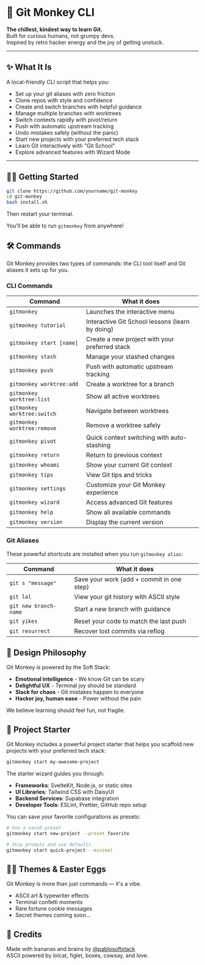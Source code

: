 # 🐒 Git Monkey CLI

**The chillest, kindest way to learn Git.**  
Built for curious humans, not grumpy devs.  
Inspired by retro hacker energy and the joy of getting unstuck.

---

## ✨ What It Is

A local-friendly CLI script that helps you:
- Set up your git aliases with zero friction
- Clone repos with style and confidence
- Create and switch branches with helpful guidance
- Manage multiple branches with worktrees
- Switch contexts rapidly with pivot/return
- Push with automatic upstream tracking
- Undo mistakes safely (without the panic)
- Start new projects with your preferred tech stack
- Learn Git interactively with "Git School"
- Explore advanced features with Wizard Mode

---

## 🧑‍🚀 Getting Started

```bash
git clone https://github.com/yourname/git-monkey
cd git-monkey
bash install.sh
```

Then restart your terminal.

You'll be able to run `gitmonkey` from anywhere!

## 🛠 Commands

Git Monkey provides two types of commands: the CLI tool itself and Git aliases it sets up for you.

### CLI Commands

| Command | What it does |
|---------|--------------|
| `gitmonkey` | Launches the interactive menu |
| `gitmonkey tutorial` | Interactive Git School lessons (learn by doing) |
| `gitmonkey start [name]` | Create a new project with your preferred stack |
| `gitmonkey stash` | Manage your stashed changes |
| `gitmonkey push` | Push with automatic upstream tracking |
| `gitmonkey worktree:add` | Create a worktree for a branch |
| `gitmonkey worktree:list` | Show all active worktrees |
| `gitmonkey worktree:switch` | Navigate between worktrees |
| `gitmonkey worktree:remove` | Remove a worktree safely |
| `gitmonkey pivot` | Quick context switching with auto-stashing |
| `gitmonkey return` | Return to previous context |
| `gitmonkey whoami` | Show your current Git context |
| `gitmonkey tips` | View Git tips and tricks |
| `gitmonkey settings` | Customize your Git Monkey experience |
| `gitmonkey wizard` | Access advanced Git features |
| `gitmonkey help` | Show all available commands |
| `gitmonkey version` | Display the current version |

### Git Aliases

These powerful shortcuts are installed when you run `gitmonkey alias`:

| Command | What it does |
|---------|--------------|
| `git s "message"` | Save your work (add + commit in one step) |
| `git lol` | View your git history with ASCII style |
| `git new branch-name` | Start a new branch with guidance |
| `git yikes` | Reset your code to match the last push |
| `git resurrect` | Recover lost commits via reflog |

## 🌈 Design Philosophy

Git Monkey is powered by the Soft Stack:

- **Emotional intelligence** - We know Git can be scary
- **Delightful UX** - Terminal joy should be standard
- **Slack for chaos** - Git mistakes happen to everyone
- **Hacker joy, human ease** - Power without the pain

We believe learning should feel fun, not fragile.

## 🚀 Project Starter

Git Monkey includes a powerful project starter that helps you scaffold new projects with your preferred tech stack:

```bash
gitmonkey start my-awesome-project
```

The starter wizard guides you through:

- **Frameworks**: SvelteKit, Node.js, or static sites
- **UI Libraries**: Tailwind CSS with DaisyUI
- **Backend Services**: Supabase integration
- **Developer Tools**: ESLint, Prettier, GitHub repo setup

You can save your favorite configurations as presets:

```bash
# Use a saved preset
gitmonkey start new-project --preset favorite

# Skip prompts and use defaults
gitmonkey start quick-project --minimal
```

## 🧙‍♂️ Themes & Easter Eggs

Git Monkey is more than just commands — it's a vibe.

- ASCII art & typewriter effects
- Terminal confetti moments
- Rare fortune cookie messages
- Secret themes coming soon...

## 🙏 Credits

Made with bananas and brains by [@pablosoftstack](https://github.com/pablosoftstack)  
ASCII powered by lolcat, figlet, boxes, cowsay, and love.